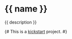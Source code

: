 # {{ name }}

{{ description }}

{# This is a [kickstart](https://github.com/tylerlong/kickstart) project. #}
